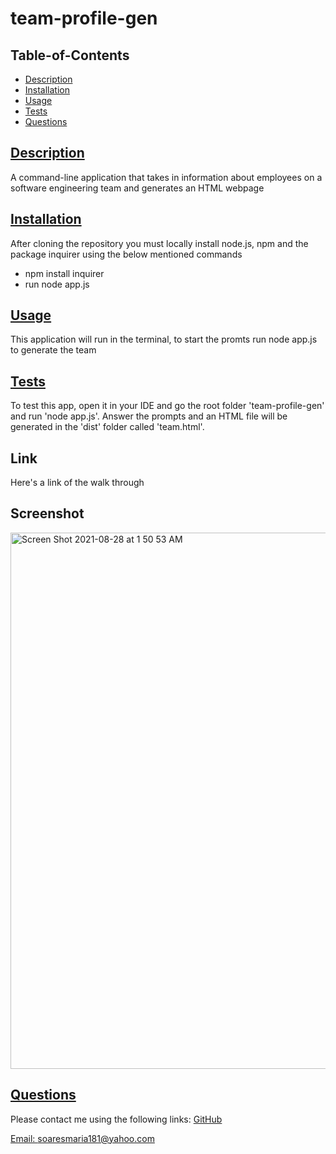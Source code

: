 # team-profile-gen
            
## Table-of-Contents
* [Description](#description)
* [Installation](#installation)
* [Usage](#usage)
* [Tests](#tests)
* [Questions](#questions)        
    
## [Description](#table-of-contents)
A command-line application that takes in information about employees on a software engineering team and generates an HTML webpage

## [Installation](#table-of-contents)
After cloning the repository you must locally install node.js, npm and the package inquirer using the below mentioned commands 
* npm install inquirer 
* run node app.js

## [Usage](#table-of-contents)
This application will run in the terminal, to start the promts run node app.js to generate the team
    
## [Tests](#table-of-contents)
To test this app, open it in your IDE and go the root folder 'team-profile-gen' and run 'node app.js'. Answer the prompts and an HTML file will be generated in the 'dist' folder called 'team.html'.
          
          
    
## Link
Here's a link of the walk through



## Screenshot
<img width="858" alt="Screen Shot 2021-08-28 at 1 50 53 AM" src="https://user-images.githubusercontent.com/82120954/131207942-9b191a7f-bf8d-4c8b-8f0a-453ffa2e7cd3.png">


## [Questions](#table-of-contents)
Please contact me using the following links:
[GitHub](https://github.com/soaresmaria)

[Email: soaresmaria181@yahoo.com](mailto:soaresmaria181@yahoo.com)
  

